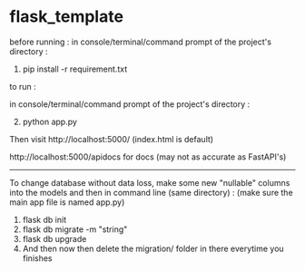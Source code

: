 # flask_template

before running :
in console/terminal/command prompt of the project's directory : 

1. pip install -r requirement.txt

to run :

in console/terminal/command prompt of the project's directory : 

2. python app.py

Then visit http://localhost:5000/ (index.html is default)

http://localhost:5000/apidocs for docs (may not as accurate as FastAPI's)

-------------------

To change database without data loss, make some new "nullable" columns into the models and then in command line (same directory) :
(make sure the main app file is named app.py)
1. flask db init
2. flask db migrate -m "string"
3. flask db upgrade
4. And then now then delete the migration/ folder in there everytime you finishes
